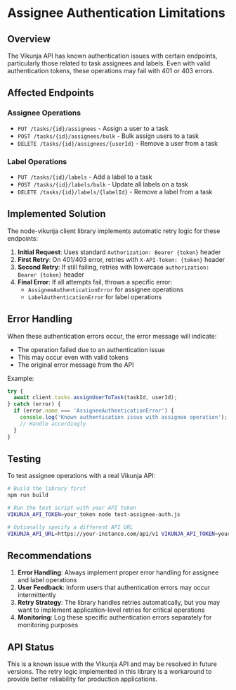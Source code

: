 # Assignee Authentication Limitations

## Overview

The Vikunja API has known authentication issues with certain endpoints, particularly those related to task assignees and labels. Even with valid authentication tokens, these operations may fail with 401 or 403 errors.

## Affected Endpoints

### Assignee Operations
- `PUT /tasks/{id}/assignees` - Assign a user to a task
- `POST /tasks/{id}/assignees/bulk` - Bulk assign users to a task  
- `DELETE /tasks/{id}/assignees/{userId}` - Remove a user from a task

### Label Operations
- `PUT /tasks/{id}/labels` - Add a label to a task
- `POST /tasks/{id}/labels/bulk` - Update all labels on a task
- `DELETE /tasks/{id}/labels/{labelId}` - Remove a label from a task

## Implemented Solution

The node-vikunja client library implements automatic retry logic for these endpoints:

1. **Initial Request**: Uses standard `Authorization: Bearer {token}` header
2. **First Retry**: On 401/403 error, retries with `X-API-Token: {token}` header
3. **Second Retry**: If still failing, retries with lowercase `authorization: Bearer {token}` header
4. **Final Error**: If all attempts fail, throws a specific error:
   - `AssigneeAuthenticationError` for assignee operations
   - `LabelAuthenticationError` for label operations

## Error Handling

When these authentication errors occur, the error message will indicate:
- The operation failed due to an authentication issue
- This may occur even with valid tokens
- The original error message from the API

Example:
```javascript
try {
  await client.tasks.assignUserToTask(taskId, userId);
} catch (error) {
  if (error.name === 'AssigneeAuthenticationError') {
    console.log('Known authentication issue with assignee operation');
    // Handle accordingly
  }
}
```

## Testing

To test assignee operations with a real Vikunja API:

```bash
# Build the library first
npm run build

# Run the test script with your API token
VIKUNJA_API_TOKEN=your_token node test-assignee-auth.js

# Optionally specify a different API URL
VIKUNJA_API_URL=https://your-instance.com/api/v1 VIKUNJA_API_TOKEN=your_token node test-assignee-auth.js
```

## Recommendations

1. **Error Handling**: Always implement proper error handling for assignee and label operations
2. **User Feedback**: Inform users that authentication errors may occur intermittently
3. **Retry Strategy**: The library handles retries automatically, but you may want to implement application-level retries for critical operations
4. **Monitoring**: Log these specific authentication errors separately for monitoring purposes

## API Status

This is a known issue with the Vikunja API and may be resolved in future versions. The retry logic implemented in this library is a workaround to provide better reliability for production applications.